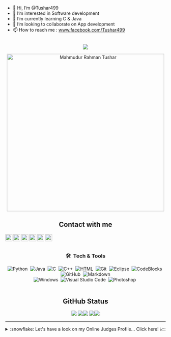 
- 👋 Hi, I’m @Tushar499
- 👀 I’m interested in Software development 
- 🌱 I’m currently learning C & Java
- 💞️ I’m looking to collaborate on App development
- 📫 How to reach me : www.facebook.com/Tushar499
<br />
<div align="center">
<img src="https://github-readme-stats.vercel.app/api?username=Tushar499&&show_icons=true&title_color=ffffff&icon_color=bb2acf&text_color=daf7dc&bg_color=151515">
</div>

<div align="center">
<p><img width="494" align="center" src="https://github-readme-stats.vercel.app/api/top-langs?username=Tushar499&show_icons=true&locale=en&layout=compact" alt="Mahmudur Rahman Tushar" /></p>
</div>

<div align="center">
<h2 align="center">Contact with me</h2>


[<img align="left" alt="Mahmudur Rahman Tushar | YouTube" width="22px" src="https://cdn-icons-png.flaticon.com/512/124/124010.png" />][facebook]
[<img align="left" alt="Mahmudur Rahman Tushar | YouTube" width="22px" src="https://cdn.jsdelivr.net/npm/simple-icons@v3/icons/youtube.svg" />][youtube]
[<img align="left" alt="Mahmudur Rahman Tushar | Twitter" width="22px" src="https://cdn.jsdelivr.net/npm/simple-icons@v3/icons/twitter.svg" />][twitter]
[<img align="left" alt="Mahmudur Rahman Tushar | Twitter" width="22px" src="https://cdn-icons-png.flaticon.com/512/906/906377.png" />][telegram]
[<img align="left" alt="Mahmudur Rahman Tushar | LinkedIn" width="22px" src="https://cdn.jsdelivr.net/npm/simple-icons@v3/icons/linkedin.svg" />][linkedin]
[<img align="left" alt="Mahmudur Rahman Tushar | Instagram" width="22px" src="https://cdn.jsdelivr.net/npm/simple-icons@v3/icons/instagram.svg" />][instagram]

[facebook]: https://facebook.com/Tushar499
[twitter]: https://twitter.com/mrtushar5
[youtube]: https://www.youtube.com/channel/UCAhH6mZwhBSM0KPOp0lrKPg
[instagram]: https://www.instagram.com/tushu499/
[linkedin]: https://www.linkedin.com/in/mhamudur-rahman-tushar/
[telegram]: https://t.me/Tushar499
	<br />
	<br />
### 🛠 &nbsp;Tech & Tools

![Python](https://img.shields.io/badge/-Python-05122A?style=flat&logo=python)&nbsp;
![Java](https://img.shields.io/badge/-Java-05122A?style=flat&logo=java)&nbsp;
![C](https://img.shields.io/badge/-C-05122A?style=flat&logo=c)&nbsp;
![C++](https://img.shields.io/badge/-C++-05122A?style=flat&logo=c++)&nbsp;
![HTML](https://img.shields.io/badge/-HTML-05122A?style=flat&logo=HTML5)&nbsp;
![Git](https://img.shields.io/badge/-Git-05122A?style=flat&logo=git)&nbsp;
![Eclipse](https://img.shields.io/badge/-Eclipse-05122A?style=flat&logo=eclipse)&nbsp;
![CodeBlocks](https://img.shields.io/badge/-Code::Blocks-05122A?style=flat&logo=codeblocks)&nbsp;
![GitHub](https://img.shields.io/badge/-GitHub-05122A?style=flat&logo=github)&nbsp;
![Markdown](https://img.shields.io/badge/-Markdown-05122A?style=flat&logo=markdown)\
![Windows](https://img.shields.io/badge/-Windowa-05122A?style=flat&logo=windows)&nbsp;
![Visual Studio Code](https://img.shields.io/badge/-Visual%20Studio%20Code-05122A?style=flat&logo=visual-studio-code&logoColor=007ACC)&nbsp;
![Photoshop](https://img.shields.io/badge/-Photoshop-05122A?style=flat&logo=adobe-photoshop)&nbsp;
<br />
	<br />
</div>


<h2 align="center">GitHub Status</h2>

<div align="center">
	
![](https://github-profile-summary-cards.vercel.app/api/cards/profile-details?username=Tushar499&theme=dracula) 
![](https://github-profile-summary-cards.vercel.app/api/cards/repos-per-language?username=Tushar499&theme=dracula)![](https://github-profile-summary-cards.vercel.app/api/cards/most-commit-language?username=Tushar499&theme=dracula)
![](https://github-profile-summary-cards.vercel.app/api/cards/stats?username=Tushar499&theme=dracula)![](https://github-profile-summary-cards.vercel.app/api/cards/productive-time?username=Tushar499&theme=dracula)

</div>



---
<details>
<summary> :snowflake: Let's have a look on my Online Judges Profile... Click here! 📈:</summary>
	
<div align="center">


:star: [Codeforces](https://codeforces.com/profile/Tushar499) <br>
:star: [URI](https://www.beecrowd.com.br/judge/en/profile/481111) <br>
:star: [Leetcode](https://leetcode.com/Tushar499/) <br>

<i>Many more are coming soon... <i> 
</div> 
  
 ![](https://raw.githubusercontent.com/Tushar499/Tushar499/master/profile-summary-card-output/default/0-profile-details.svg)
</details>
</p>

